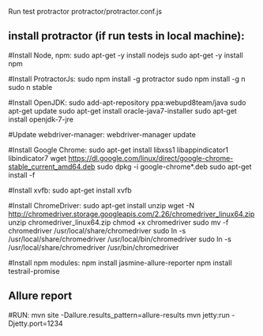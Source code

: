 Run test protractor protractor/protractor.conf.js

install protractor (if run tests in local machine):
--------------------------------------------------

#Install Node, npm:
sudo apt-get -y install nodejs
sudo apt-get -y install npm

#Install ProtractorJs:
sudo npm install -g protractor
sudo npm install -g n
sudo n stable

#Install OpenJDK:
sudo add-apt-repository ppa:webupd8team/java
sudo apt-get update
sudo apt-get install oracle-java7-installer
sudo apt-get install openjdk-7-jre

#Update webdriver-manager:
webdriver-manager update

#Install Google Chrome:
sudo apt-get install libxss1 libappindicator1 libindicator7
wget https://dl.google.com/linux/direct/google-chrome-stable_current_amd64.deb
sudo dpkg -i google-chrome*.deb
sudo apt-get install -f

#Install xvfb:
sudo apt-get install xvfb

#Install ChromeDriver:
sudo apt-get install unzip
wget -N http://chromedriver.storage.googleapis.com/2.26/chromedriver_linux64.zip
unzip chromedriver_linux64.zip
chmod +x chromedriver
sudo mv -f chromedriver /usr/local/share/chromedriver
sudo ln -s /usr/local/share/chromedriver /usr/local/bin/chromedriver
sudo ln -s /usr/local/share/chromedriver /usr/bin/chromedriver

#Install npm modules:
npm install jasmine-allure-reporter
npm install testrail-promise

Allure report
-------------
#RUN:
mvn site -Dallure.results_pattern=allure-results
mvn jetty:run -Djetty.port=1234